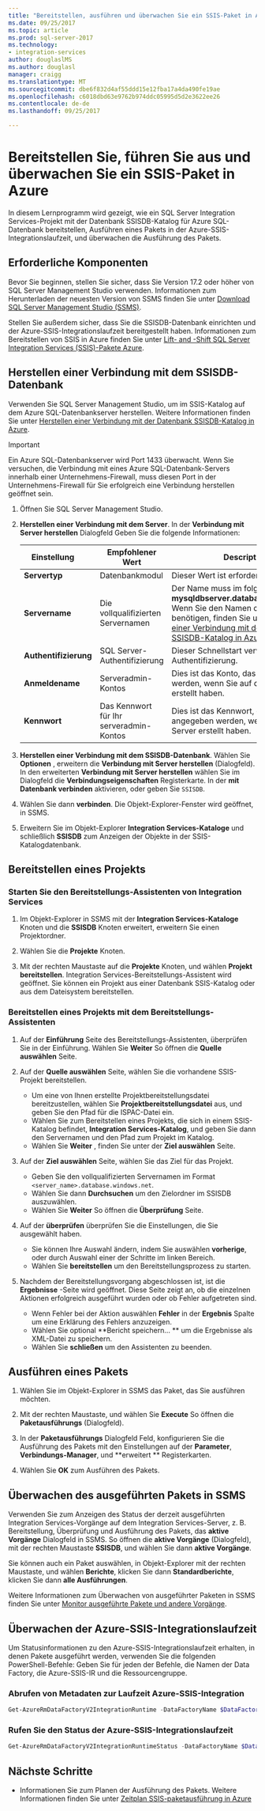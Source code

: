 ```yaml
---
title: "Bereitstellen, ausführen und überwachen Sie ein SSIS-Paket in Azure | Microsoft Docs"
ms.date: 09/25/2017
ms.topic: article
ms.prod: sql-server-2017
ms.technology:
- integration-services
author: douglaslMS
ms.author: douglasl
manager: craigg
ms.translationtype: MT
ms.sourcegitcommit: dbe6f832d4af55ddd15e12fba17a4da490fe19ae
ms.openlocfilehash: c6018dbd63e9762b974ddc05995d5d2e3622ee26
ms.contentlocale: de-de
ms.lasthandoff: 09/25/2017

---
```

# <a name="deploy-run-and-monitor-an-ssis-package-on-azure"></a>Bereitstellen Sie, führen Sie aus und überwachen Sie ein SSIS-Paket in Azure
In diesem Lernprogramm wird gezeigt, wie ein SQL Server Integration Services-Projekt mit der Datenbank SSISDB-Katalog für Azure SQL-Datenbank bereitstellen, Ausführen eines Pakets in der Azure-SSIS-Integrationslaufzeit, und überwachen die Ausführung des Pakets.

## <a name="prerequisites"></a>Erforderliche Komponenten

Bevor Sie beginnen, stellen Sie sicher, dass Sie Version 17.2 oder höher von SQL Server Management Studio verwenden. Informationen zum Herunterladen der neuesten Version von SSMS finden Sie unter [Download SQL Server Management Studio (SSMS)](https://docs.microsoft.com/sql/ssms/download-sql-server-management-studio-ssms).

Stellen Sie außerdem sicher, dass Sie die SSISDB-Datenbank einrichten und der Azure-SSIS-Integrationslaufzeit bereitgestellt haben. Informationen zum Bereitstellen von SSIS in Azure finden Sie unter [Lift- and -Shift SQL Server Integration Services (SSIS)-Pakete Azure](/azure/data-factory/quickstart-lift-shift-ssis-packages-powershell.md).

## <a name="connect-to-the-ssisdb-database"></a>Herstellen einer Verbindung mit dem SSISDB-Datenbank

Verwenden Sie SQL Server Management Studio, um im SSIS-Katalog auf dem Azure SQL-Datenbankserver herstellen. Weitere Informationen finden Sie unter [Herstellen einer Verbindung mit der Datenbank SSISDB-Katalog in Azure](ssis-azure-connect-to-catalog-database.md).

> [!IMPORTANT]
> Ein Azure SQL-Datenbankserver wird Port 1433 überwacht. Wenn Sie versuchen, die Verbindung mit eines Azure SQL-Datenbank-Servers innerhalb einer Unternehmens-Firewall, muss diesen Port in der Unternehmens-Firewall für Sie erfolgreich eine Verbindung herstellen geöffnet sein.

1. Öffnen Sie SQL Server Management Studio.

2. **Herstellen einer Verbindung mit dem Server**. In der **Verbindung mit Server herstellen** Dialogfeld Geben Sie die folgende Informationen:

   | Einstellung       | Empfohlener Wert | Description | 
   | ------------ | ------------------ | ------------------------------------------------- | 
   | **Servertyp** | Datenbankmodul | Dieser Wert ist erforderlich. |
   | **Servername** | Die vollqualifizierten Servernamen | Der Name muss im folgenden Format: **mysqldbserver.database.windows.net**. Wenn Sie den Namen des Servers benötigen, finden Sie unter [Herstellen einer Verbindung mit der Datenbank SSISDB-Katalog in Azure](ssis-azure-connect-to-catalog-database.md). |
   | **Authentifizierung** | SQL Server-Authentifizierung | Dieser Schnellstart verwendet SQL-Authentifizierung. |
   | **Anmeldename** | Serveradmin-Kontos | Dies ist das Konto, das Sie angegeben werden, wenn Sie auf den Server erstellt haben. |
   | **Kennwort** | Das Kennwort für Ihr serveradmin-Kontos | Dies ist das Kennwort, das Sie angegeben werden, wenn Sie auf den Server erstellt haben. |

3. **Herstellen einer Verbindung mit dem SSISDB-Datenbank**. Wählen Sie **Optionen** , erweitern die **Verbindung mit Server herstellen** (Dialogfeld). In den erweiterten **Verbindung mit Server herstellen** wählen Sie im Dialogfeld die **Verbindungseigenschaften** Registerkarte. In der **mit Datenbank verbinden** aktivieren, oder geben Sie `SSISDB`.

4. Wählen Sie dann **verbinden**. Die Objekt-Explorer-Fenster wird geöffnet, in SSMS. 

5. Erweitern Sie im Objekt-Explorer **Integration Services-Kataloge** und schließlich **SSISDB** zum Anzeigen der Objekte in der SSIS-Katalogdatenbank.

## <a name="deploy-a-project"></a>Bereitstellen eines Projekts

### <a name="start-the-integration-services-deployment-wizard"></a>Starten Sie den Bereitstellungs-Assistenten von Integration Services
1. Im Objekt-Explorer in SSMS mit der **Integration Services-Kataloge** Knoten und die **SSISDB** Knoten erweitert, erweitern Sie einen Projektordner.

2.  Wählen Sie die **Projekte** Knoten.

3.  Mit der rechten Maustaste auf die **Projekte** Knoten, und wählen **Projekt bereitstellen**. Integration Services-Bereitstellungs-Assistent wird geöffnet. Sie können ein Projekt aus einer Datenbank SSIS-Katalog oder aus dem Dateisystem bereitstellen.

### <a name="deploy-a-project-with-the-deployment-wizard"></a>Bereitstellen eines Projekts mit dem Bereitstellungs-Assistenten
1. Auf der **Einführung** Seite des Bereitstellungs-Assistenten, überprüfen Sie in der Einführung. Wählen Sie **Weiter** So öffnen die **Quelle auswählen** Seite.

2. Auf der **Quelle auswählen** Seite, wählen Sie die vorhandene SSIS-Projekt bereitstellen.
    -   Um eine von Ihnen erstellte Projektbereitstellungsdatei bereitzustellen, wählen Sie **Projektbereitstellungsdatei** aus, und geben Sie den Pfad für die ISPAC-Datei ein.
    -   Wählen Sie zum Bereitstellen eines Projekts, die sich in einem SSIS-Katalog befindet, **Integration Services-Katalog**, und geben Sie dann den Servernamen und den Pfad zum Projekt im Katalog.
    -   Wählen Sie **Weiter** , finden Sie unter der **Ziel auswählen** Seite.
  
3.  Auf der **Ziel auswählen** Seite, wählen Sie das Ziel für das Projekt.
    -   Geben Sie den vollqualifizierten Servernamen im Format `<server_name>.database.windows.net`.
    -   Wählen Sie dann **Durchsuchen** um den Zielordner im SSISDB auszuwählen.
    -   Wählen Sie **Weiter** So öffnen die **Überprüfung** Seite.  
  
4.  Auf der **überprüfen** überprüfen Sie die Einstellungen, die Sie ausgewählt haben.
    -   Sie können Ihre Auswahl ändern, indem Sie auswählen **vorherige**, oder durch Auswahl einer der Schritte im linken Bereich.
    -   Wählen Sie **bereitstellen** um den Bereitstellungsprozess zu starten.
  
5.  Nachdem der Bereitstellungsvorgang abgeschlossen ist, ist die **Ergebnisse** -Seite wird geöffnet. Diese Seite zeigt an, ob die einzelnen Aktionen erfolgreich ausgeführt wurden oder ob Fehler aufgetreten sind.
    -   Wenn Fehler bei der Aktion auswählen **Fehler** in der **Ergebnis** Spalte um eine Erklärung des Fehlers anzuzeigen.
    -   Wählen Sie optional **Bericht speichern... ** um die Ergebnisse als XML-Datei zu speichern.
    -   Wählen Sie **schließen** um den Assistenten zu beenden.

## <a name="run-a-package"></a>Ausführen eines Pakets

1. Wählen Sie im Objekt-Explorer in SSMS das Paket, das Sie ausführen möchten.

2. Mit der rechten Maustaste, und wählen Sie **Execute** So öffnen die **Paketausführungs** (Dialogfeld).

3.  In der **Paketausführungs** Dialogfeld Feld, konfigurieren Sie die Ausführung des Pakets mit den Einstellungen auf der **Parameter**, **Verbindungs-Manager**, und **erweitert ** Registerkarten.

4.  Wählen Sie **OK** zum Ausführen des Pakets.

## <a name="monitor-the-running-package-in-ssms"></a>Überwachen des ausgeführten Pakets in SSMS

Verwenden Sie zum Anzeigen des Status der derzeit ausgeführten Integration Services-Vorgänge auf dem Integration Services-Server, z. B. Bereitstellung, Überprüfung und Ausführung des Pakets, das **aktive Vorgänge** Dialogfeld in SSMS. So öffnen die **aktive Vorgänge** (Dialogfeld), mit der rechten Maustaste **SSISDB**, und wählen Sie dann **aktive Vorgänge**.

Sie können auch ein Paket auswählen, in Objekt-Explorer mit der rechten Maustaste, und wählen **Berichte**, klicken Sie dann **Standardberichte**, klicken Sie dann **alle Ausführungen**.

Weitere Informationen zum Überwachen von ausgeführter Paketen in SSMS finden Sie unter [Monitor ausgeführte Pakete und andere Vorgänge](https://docs.microsoft.com/en-us/sql/integration-services/performance/monitor-running-packages-and-other-operations).

## <a name="monitor-the-azure-ssis-integration-runtime"></a>Überwachen der Azure-SSIS-Integrationslaufzeit

Um Statusinformationen zu den Azure-SSIS-Integrationslaufzeit erhalten, in denen Pakete ausgeführt werden, verwenden Sie die folgenden PowerShell-Befehle: Geben Sie für jeden der Befehle, die Namen der Data Factory, die Azure-SSIS-IR und die Ressourcengruppe.

### <a name="get-metadata-about-the-azure-ssis-integration-runtime"></a>Abrufen von Metadaten zur Laufzeit Azure-SSIS-Integration

```powershell
Get-AzureRmDataFactoryV2IntegrationRuntime -DataFactoryName $DataFactoryName -Name $AzureSsisIRName -ResourceGroupName $ResourceGroupName
```

### <a name="get-the-status-of-the-azure-ssis-integration-runtime"></a>Rufen Sie den Status der Azure-SSIS-Integrationslaufzeit

```powershell
Get-AzureRmDataFactoryV2IntegrationRuntimeStatus -DataFactoryName $DataFactoryName -Name $AzureSsisIRName -ResourceGroupName $ResourceGroupName
```

## <a name="next-steps"></a>Nächste Schritte
- Informationen Sie zum Planen der Ausführung des Pakets. Weitere Informationen finden Sie unter [Zeitplan SSIS-paketausführung in Azure](ssis-azure-schedule-packages.md)

